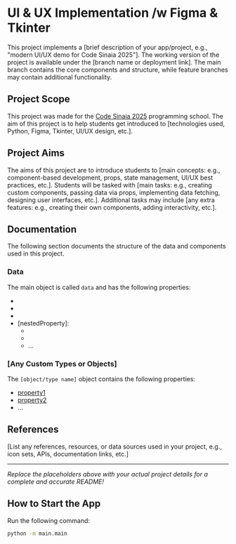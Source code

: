 UI & UX Implementation /w Figma & Tkinter
============

This project implements a [brief description of your app/project, e.g., "modern UI/UX demo for Code Sinaia 2025"].
The working version of the project is available under the [branch name or deployment link].
The main branch contains the core components and structure, while feature branches may contain additional functionality.

## Project Scope

This project was made for the [Code Sinaia 2025](https://sites.google.com/view/codesinaia/home) programming school.
The aim of this project is to help students get introduced to [technologies used, Python, Figma, Tkinter, UI/UX design, etc.].

## Project Aims

The aims of this project are to introduce students to [main concepts: e.g., component-based development, props, state management, UI/UX best practices, etc.].
Students will be tasked with [main tasks: e.g., creating custom components, passing data via props, implementing data fetching, designing user interfaces, etc.].
Additional tasks may include [any extra features: e.g., creating their own components, adding interactivity, etc.].

## Documentation

The following section documents the structure of the data and components used in this project.

### Data

The main object is called `data` and has the following properties:

- [property1]: [description]
- [property2]: [description]
- [property3]: [description]
- [nestedProperty]:
  - [subProperty1]: [description]
  - [subProperty2]: [description]
  - ...

### [Any Custom Types or Objects]

The `[object/type name]` object contains the following properties:

- [property1]
- [property2]
- ...

## References

[List any references, resources, or data sources used in your project, e.g., icon sets, APIs, documentation links, etc.]

---

*Replace the placeholders above with your actual project details for a complete and accurate README!*

## How to Start the App

Run the following command:

```bash
python -m main.main
